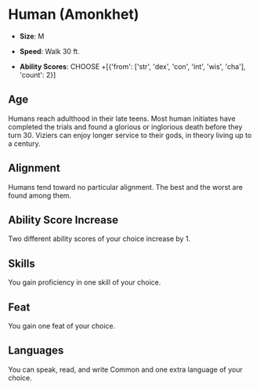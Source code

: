# Human (Amonkhet)


- **Size**: M

- **Speed**: Walk 30 ft.

- **Ability Scores**: CHOOSE +[{'from': ['str', 'dex', 'con', 'int', 'wis', 'cha'], 'count': 2}]

## Age
Humans reach adulthood in their late teens. Most human initiates have completed the trials and found a glorious or inglorious death before they turn 30. Viziers can enjoy longer service to their gods, in theory living up to a century.

## Alignment
Humans tend toward no particular alignment. The best and the worst are found among them.

## Ability Score Increase
Two different ability scores of your choice increase by 1.

## Skills
You gain proficiency in one skill of your choice.

## Feat
You gain one feat of your choice.

## Languages
You can speak, read, and write Common and one extra language of your choice.